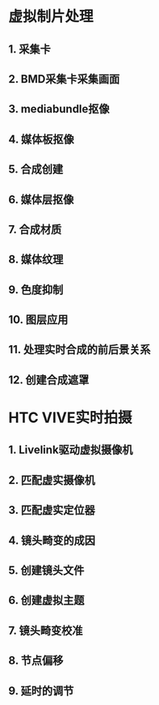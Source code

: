 # 虚拟制片处理

## 1. 采集卡

## 2. BMD采集卡采集画面

## 3. mediabundle抠像

## 4. 媒体板抠像

## 5. 合成创建

## 6. 媒体层抠像

## 7. 合成材质

## 8. 媒体纹理

## 9. 色度抑制

## 10. 图层应用

## 11. 处理实时合成的前后景关系

## 12. 创建合成遮罩

# HTC VIVE实时拍摄

## 1. Livelink驱动虚拟摄像机

## 2. 匹配虚实摄像机

## 3. 匹配虚实定位器

## 4. 镜头畸变的成因

## 5. 创建镜头文件

## 6. 创建虚拟主题

## 7. 镜头畸变校准

## 8. 节点偏移

## 9. 延时的调节
